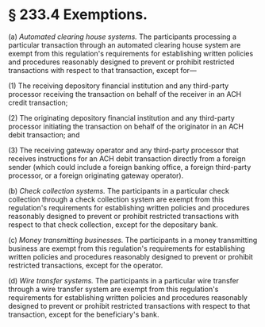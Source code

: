 # § 233.4   Exemptions.

(a) *Automated clearing house systems.* The participants processing a particular transaction through an automated clearing house system are exempt from this regulation's requirements for establishing written policies and procedures reasonably designed to prevent or prohibit restricted transactions with respect to that transaction, except for—


(1) The receiving depository financial institution and any third-party processor receiving the transaction on behalf of the receiver in an ACH credit transaction;


(2) The originating depository financial institution and any third-party processor initiating the transaction on behalf of the originator in an ACH debit transaction; and


(3) The receiving gateway operator and any third-party processor that receives instructions for an ACH debit transaction directly from a foreign sender (which could include a foreign banking office, a foreign third-party processor, or a foreign originating gateway operator).


(b) *Check collection systems.* The participants in a particular check collection through a check collection system are exempt from this regulation's requirements for establishing written policies and procedures reasonably designed to prevent or prohibit restricted transactions with respect to that check collection, except for the depositary bank.


(c) *Money transmitting businesses.* The participants in a money transmitting business are exempt from this regulation's requirements for establishing written policies and procedures reasonably designed to prevent or prohibit restricted transactions, except for the operator.


(d) *Wire transfer systems.* The participants in a particular wire transfer through a wire transfer system are exempt from this regulation's requirements for establishing written policies and procedures reasonably designed to prevent or prohibit restricted transactions with respect to that transaction, except for the beneficiary's bank.




